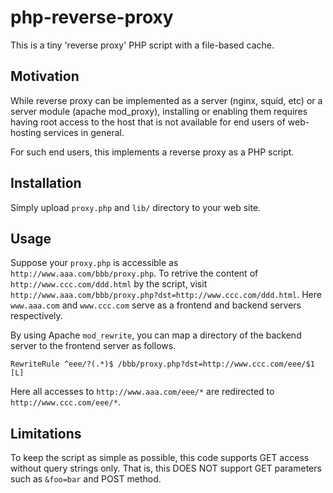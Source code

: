 php-reverse-proxy
=================

This is a tiny 'reverse proxy' PHP script with a file-based cache.


Motivation
----------

While reverse proxy can be implemented as a server (nginx, squid, etc) or a server module (apache mod_proxy), installing or enabling them requires having root access to the host that is not available for end users of web-hosting services in general.

For such end users, this implements a reverse proxy as a PHP script.


Installation
------------

Simply upload `proxy.php` and `lib/` directory to your web site.


Usage
-----

Suppose your `proxy.php` is accessible as `http://www.aaa.com/bbb/proxy.php`. To retrive the content of `http://www.ccc.com/ddd.html` by the script, visit `http://www.aaa.com/bbb/proxy.php?dst=http://www.ccc.com/ddd.html`. Here `www.aaa.com` and `www.ccc.com` serve as a frontend and backend servers respectively.

By using Apache `mod_rewrite`, you can map a directory of the backend server to the frontend server as follows.
```/.htaccess
RewriteRule ^eee/?(.*)$ /bbb/proxy.php?dst=http://www.ccc.com/eee/$1 [L]
```
Here all accesses to `http://www.aaa.com/eee/*` are redirected to `http://www.ccc.com/eee/*`.


Limitations
-----------

To keep the script as simple as possible, this code supports GET access without query strings only. That is, this DOES NOT support GET parameters such as `&foo=bar` and POST method.

